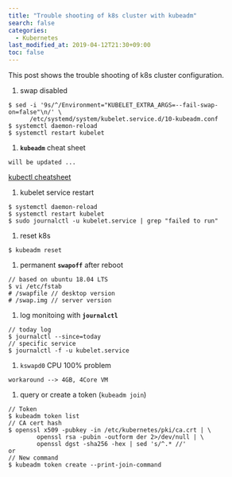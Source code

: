 ```yaml
---
title: "Trouble shooting of k8s cluster with kubeadm"
search: false
categories:
  - Kubernetes
last_modified_at: 2019-04-12T21:30+09:00
toc: false
---
```


This post shows the trouble shooting of k8s cluster configuration.  
  

1. swap disabled
```console
$ sed -i '9s/^/Environment="KUBELET_EXTRA_ARGS=--fail-swap-on=false"\n/' \
      /etc/systemd/system/kubelet.service.d/10-kubeadm.conf
$ systemctl daemon-reload
$ systemctl restart kubelet
```
1. **`kubeadm`** cheat sheet  
```console
will be updated ...
```
[kubectl cheatsheet](https://kubernetes.io/docs/reference/kubectl/cheatsheet/)
1. kubelet service restart
```console
$ systemctl daemon-reload
$ systemctl restart kubelet
$ sudo journalctl -u kubelet.service | grep "failed to run"
```
1. reset k8s
```console
$ kubeadm reset
```
1. permanent **`swapoff`** after reboot
```console
// based on ubuntu 18.04 LTS
$ vi /etc/fstab
# /swapfile // desktop version
# /swap.img // server version
```
1. log monitoing with **`journalctl`**
```console
// today log
$ journalctl --since=today  
// specific service
$ journalctl -f -u kubelet.service
```
1. `kswapd0` CPU 100% problem
```console
workaround --> 4GB, 4Core VM
```  
1. query or create a token (`kubeadm join`)
```console
// Token
$ kubeadm token list
// CA cert hash
$ openssl x509 -pubkey -in /etc/kubernetes/pki/ca.crt | \
        openssl rsa -pubin -outform der 2>/dev/null | \
        openssl dgst -sha256 -hex | sed 's/^.* //'
or
// New command
$ kubeadm token create --print-join-command
```
